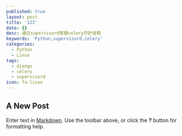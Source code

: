 ```yaml
---
published: true
layout: post
title: '123'
date: {}
desc: 通过supervisord管理celery守护进程
keywords: 'Python,supervisord,celery'
categories:
  - Python
  - Linux
tags:
  - django
  - celery
  - supervisord
icon: fa-linux
---
```

## A New Post

Enter text in [Markdown](http://daringfireball.net/projects/markdown/). Use the toolbar above, or click the **?** button for formatting help.
